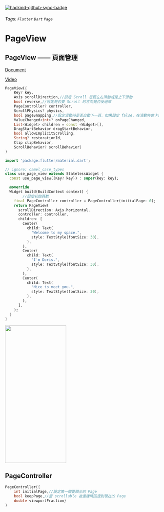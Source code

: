 [![hackmd-github-sync-badge](https://hackmd.io/epCtheh6Qg6WbSESx9_3Wg/badge)](https://hackmd.io/epCtheh6Qg6WbSESx9_3Wg)
###### Tags: `Flutter` `Dart` `Page`
# PageView

## PageView —— 頁面管理

[Document](https://api.flutter.dev/flutter/widgets/PageView-class.html)

[Video](https://www.youtube.com/watch?v=J1gE9xvph-A&list=PLjxrf2q8roU23XGwz3Km7sQZFTdB996iG&index=10)

```dart
PageView({
    Key? key,
    Axis scrollDirection,//設定 Scroll 是要左右滑動或是上下滑動
    bool reverse,//設定是否要 Scroll 的方向是否反過來
    PageController? controller,
    ScrollPhysics? physics,
    bool pageSnapping,//設定滑動時是否自動下一頁，如果設定 false，在滑動時會卡住前後一頁
    ValueChanged<int>? onPageChanged,
    List<Widget> children = const <Widget>[],
    DragStartBehavior dragStartBehavior,
    bool allowImplicitScrolling,
    String? restorationId,
    Clip clipBehavior,
    ScrollBehavior? scrollBehavior}
)
```

```dart
import 'package:flutter/material.dart';

// ignore: camel_case_types
class use_page_view extends StatelessWidget {
  const use_page_view({Key? key}) : super(key: key);

  @override
  Widget build(BuildContext context) {
		//設定初始頁數
    final PageController controller = PageController(initialPage: 0);
    return PageView(
      scrollDirection: Axis.horizontal,
      controller: controller,
      children: [
        Center(
          child: Text(
            "Welcome to my space.",
            style: TextStyle(fontSize: 30),
          ),
        ),
        Center(
          child: Text(
            "I'm Doris.",
            style: TextStyle(fontSize: 30),
          ),
        ),
        Center(
          child: Text(
            "Nice to meet you.",
            style: TextStyle(fontSize: 30),
          ),
        ),
      ],
    );
  }
}
```

<img width="200" height="450" align="center" src="https://i.imgur.com/m6IHGaj.gif">

## PageController

```dart
PageController({
    int initialPage,//設定第一個要顯示的 Page
    bool keepPage,//當 scrollable 被重建時回復到現在的 Page
    double viewportFraction}
)
```
